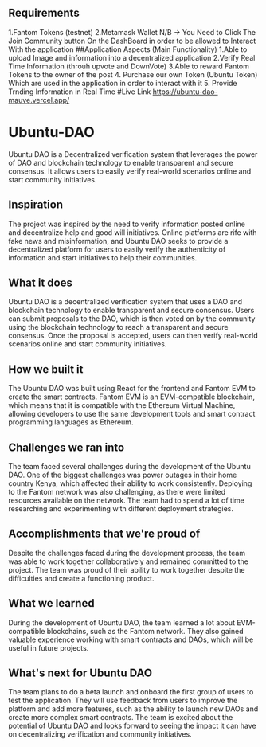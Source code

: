 ## Requirements
1.Fantom Tokens (testnet)
2.Metamask Wallet
N/B -> You Need to Click The Join Community button On the DashBoard in order to be allowed to Interact With the application
##Application Aspects (Main Functionality)
1.Able to upload Image and information into a decentralized application
2.Verify Real Time Information (throuh upvote and DownVote)
3.Able to reward Fantom Tokens to the owner of the post
4. Purchase our own Token (Ubuntu Token) Which are used in the application in order to interact with it
5. Provide Trnding Information in Real Time
#Live Link
https://ubuntu-dao-mauve.vercel.app/
# Ubuntu-DAO

Ubuntu DAO is a Decentralized verification system that leverages the power of DAO and blockchain technology to enable transparent and secure consensus. It allows users to easily verify real-world scenarios online and start community initiatives.


## Inspiration
The project was inspired by the need to verify information posted online and decentralize help and good will initiatives. Online platforms are rife with fake news and misinformation, and Ubuntu DAO seeks to provide a decentralized platform for users to easily verify the authenticity of information and start initiatives to help their communities.

## What it does
Ubuntu DAO is a decentralized verification system that uses a DAO and blockchain technology to enable transparent and secure consensus. Users can submit proposals to the DAO, which is then voted on by the community using the blockchain technology to reach a transparent and secure consensus. Once the proposal is accepted, users can then verify real-world scenarios online and start community initiatives.

## How we built it
The Ubuntu DAO was built using React for the frontend and Fantom EVM to create the smart contracts. Fantom EVM is an EVM-compatible blockchain, which means that it is compatible with the Ethereum Virtual Machine, allowing developers to use the same development tools and smart contract programming languages as Ethereum.

## Challenges we ran into
The team faced several challenges during the development of the Ubuntu DAO. One of the biggest challenges was power outages in their home country Kenya, which affected their ability to work consistently. Deploying to the Fantom network was also challenging, as there were limited resources available on the network. The team had to spend a lot of time researching and experimenting with different deployment strategies.

## Accomplishments that we're proud of
Despite the challenges faced during the development process, the team was able to work together collaboratively and remained committed to the project. The team was proud of their ability to work together despite the difficulties and create a functioning product.

## What we learned
During the development of Ubuntu DAO, the team learned a lot about EVM-compatible blockchains, such as the Fantom network. They also gained valuable experience working with smart contracts and DAOs, which will be useful in future projects.

## What's next for Ubuntu DAO
The team plans to do a beta launch and onboard the first group of users to test the application. They will use feedback from users to improve the platform and add more features, such as the ability to launch new DAOs and create more complex smart contracts. The team is excited about the potential of Ubuntu DAO and looks forward to seeing the impact it can have on decentralizing verification and community initiatives.
